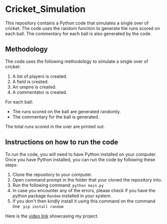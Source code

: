 # Cricket_Simulation

This repository contains a Python code that simulates a single over of cricket. The code uses the random function to generate the runs scored on each ball. The commentary for each ball is also generated by the code.

## Methodology

The code uses the following methodology to simulate a single over of cricket:

1. A list of players is created.
2. A field is created.
3. An umpire is created.
4. A commentator is created.


For each ball:
- The runs scored on the ball are generated randomly.
- The commentary for the ball is generated.

The total runs scored in the over are printed out.

## Instructions on how to run the code

To run the code, you will need to have Python installed on your computer. Once you have Python installed, you can run the code by following these steps:
1. Clone the repository to your computer.
2. Open command prompt in the folder that your cloned the repository into.
3. Run the following command: ``` python main.py ```
4. In case you encounter any of the errors, please check if you have the python package ```Random``` installed in your system.
5. If you don't then kindly install it using this command on the command line ``` pip install random```

Here is the [video link](https://drive.google.com/file/d/1vXiHcnoQ01t4wGic4iqAzzpZph0Xt1Z4/view?usp=sharing) showcasing my project.
